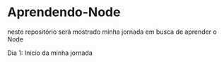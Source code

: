 # Aprendendo-Node
neste repositório será mostrado minha jornada em busca de aprender o Node

Dia 1: Inicio da minha jornada
